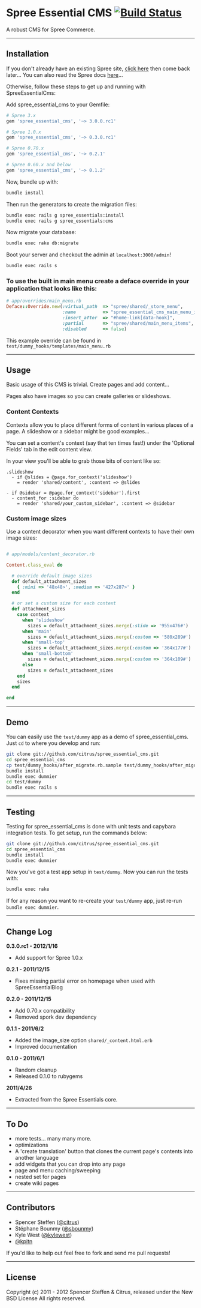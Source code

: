 # Spree Essential CMS [![Build Status](https://secure.travis-ci.org/citrus/spree_essential_cms.png)](http://travis-ci.org/citrus/spree_essential_cms)

A robust CMS for Spree Commerce.


------------------------------------------------------------------------------
Installation
------------------------------------------------------------------------------

If you don't already have an existing Spree site, [click here](https://gist.github.com/946719) then come back later... You can also read the Spree docs [here](http://spreecommerce.com/documentation/getting_started.html)...

Otherwise, follow these steps to get up and running with SpreeEssentialCms:

Add spree_essential_cms to your Gemfile:

```ruby
# Spree 3.x
gem 'spree_essential_cms', '~> 3.0.0.rc1'

# Spree 1.0.x
gem 'spree_essential_cms', '~> 0.3.0.rc1'

# Spree 0.70.x
gem 'spree_essential_cms', '~> 0.2.1'

# Spree 0.60.x and below
gem 'spree_essential_cms', '~> 0.1.2'
```

Now, bundle up with:

```bash
bundle install
```

Then run the generators to create the migration files:

```bash
bundle exec rails g spree_essentials:install
bundle exec rails g spree_essentials:cms
```

Now migrate your database:

```bash
bundle exec rake db:migrate
```

Boot your server and checkout the admin at `localhost:3000/admin`!

```bash
bundle exec rails s
```

### To use the built in main menu create a deface override in your application that looks like this:

```ruby
# app/overrides/main_menu.rb
Deface::Override.new(:virtual_path  => "spree/shared/_store_menu",
                     :name          => "spree_essential_cms_main_menu_items",
                     :insert_after  => "#home-link[data-hook]",
                     :partial       => "spree/shared/main_menu_items",
                     :disabled      => false)
```

This example override can be found in `test/dummy_hooks/templates/main_menu.rb`


------------------------------------------------------------------------------
Usage
------------------------------------------------------------------------------

Basic usage of this CMS is trivial. Create pages and add content... 

Pages also have images so you can create galleries or slideshows.  


### Content Contexts

Contexts allow you to place different forms of content in various places of a page. A slideshow or a sidebar might be good examples...

You can set a content's context (say that ten times fast!) under the 'Optional Fields' tab in the edit content view.

In your view you'll be able to grab those bits of content like so:

```haml
.slideshow
  - if @slides = @page.for_context('slideshow')
    = render 'shared/content', :content => @slides

- if @sidebar = @page.for_context('sidebar').first
  - content_for :sidebar do
    = render 'shared/your_custom_sidebar', :content => @sidebar
```


### Custom image sizes

Use a content decorator when you want different contexts to have their own image sizes:


```ruby

# app/models/content_decorator.rb

Content.class_eval do

  # override default image sizes
  def default_attachment_sizes
    { :mini => '48x48>', :medium => '427x287>' }
  end

  # or set a custom size for each context
  def attachment_sizes
    case context
      when 'slideshow'
        sizes = default_attachment_sizes.merge(:slide => '955x476#')
      when 'main'
        sizes = default_attachment_sizes.merge(:custom => '580x289#')
      when 'small-top'
        sizes = default_attachment_sizes.merge(:custom => '364x177#')
      when 'small-bottom'
        sizes = default_attachment_sizes.merge(:custom => '364x109#')
      else
        sizes = default_attachment_sizes
    end
    sizes
  end

end
```


------------------------------------------------------------------------------
Demo
------------------------------------------------------------------------------

You can easily use the `test/dummy` app as a demo of spree_essential_cms. Just `cd` to where you develop and run:

```bash
git clone git://github.com/citrus/spree_essential_cms.git
cd spree_essential_cms
cp test/dummy_hooks/after_migrate.rb.sample test/dummy_hooks/after_migrate.rb
bundle install
bundle exec dummier
cd test/dummy
bundle exec rails s
```


------------------------------------------------------------------------------
Testing
------------------------------------------------------------------------------

Testing for spree_essential_cms is done with unit tests and capybara integration tests. To get setup, run the commands below:

```bash
git clone git://github.com/citrus/spree_essential_cms.git
cd spree_essential_cms
bundle install
bundle exec dummier
```


Now you've got a test app setup in `test/dummy`. Now you can run the tests with:

```bash
bundle exec rake
```


If for any reason you want to re-create your `test/dummy` app, just re-run `bundle exec dummier`.


------------------------------------------------------------------------------
Change Log
------------------------------------------------------------------------------

**0.3.0.rc1 - 2012/1/16**

* Add support for Spree 1.0.x


**0.2.1 - 2011/12/15**

* Fixes missing partial error on homepage when used with SpreeEssentialBlog


**0.2.0 - 2011/12/15**

* Add 0.70.x compatibility
* Removed spork dev dependency


**0.1.1 - 2011/6/2**

* Added the image_size option `shared/_content.html.erb`
* Improved documentation


**0.1.0 - 2011/6/1**

* Random cleanup
* Released 0.1.0 to rubygems


**2011/4/26**

* Extracted from the Spree Essentials core.


------------------------------------------------------------------------------
To Do
------------------------------------------------------------------------------

* more tests... many many more.
* optimizations
* A 'create translation' button that clones the current page's contents into another language
* add widgets that you can drop into any page
* page and menu caching/sweeping
* nested set for pages
* create wiki pages


------------------------------------------------------------------------------
Contributors
------------------------------------------------------------------------------

* Spencer Steffen ([@citrus](https://github.com/citrus))
* Stéphane Bounmy ([@sbounmy](https://github.com/sbounmy))
* Kyle West ([@kylewest](https://github.com/kylewest))
* [@kpitn](https://github.com/kpitn)


If you'd like to help out feel free to fork and send me pull requests!


------------------------------------------------------------------------------
License
------------------------------------------------------------------------------

Copyright (c) 2011 - 2012 Spencer Steffen & Citrus, released under the New BSD License All rights reserved.
